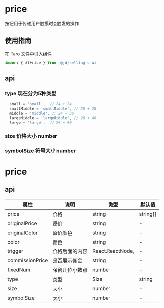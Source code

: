 # price
按钮用于传递用户触摸时会触发的操作

## 使用指南
在 Taro 文件中引入组件
```js
import { SlPrice } from '@jd/selling-c-ui'
```

## api

### type 现在分为5种类型
```js
  small = 'small',  // 24 + 24
  smallMiddle = 'smallMiddle', // 28 + 28
  middle = 'middle', // 24 + 36
  largeMiddle = 'largeMiddle', // 28 + 48
  large = 'large',  // 36 + 60
```
### size 价格大小 number

### symbolSize 符号大小 number
  
# price

## api
|  属性   | 说明  | 类型 | 默认值 |
|  ----  | ----  | ---- | ---- |
| price | 价格 | string|string[] | - |
| originalPrice | 原价 | string | - |
| originalColor | 原价颜色 | string | - |
| color | 颜色 | string | - |
| trigger | 价格后面的内容 | React.ReactNode, | - |
| commissionPrice | 是否展示佣金 | string | - |
| fixedNum | 保留几位小数点 | number | - |
| type | 类型 | Size|string | - |
| size | 大小 | number | - |
| symbolSize | 大小 | number | - |
